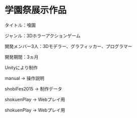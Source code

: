 # 学園祭展示作品
  タイトル：喰園

  ジャンル：3Dホラーアクションゲーム
  
  開発メンバー3人：3Dモデラー、グラフィッカー、プログラマー
  
  開発期間：3ヵ月

  Unityにより制作
  
  manual → 操作説明

  shobiFes2015 → 制作データ

  shokuenPlay → Webプレイ用

  shokuenPlay → Webプレイ用
